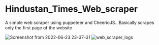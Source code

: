 # Hindustan_Times_Web_scraper
A simple web scraper using puppeteer and CheerioJS..
Basically scrapes only the first page of the website


![Screenshot from 2022-06-23 23-37-31](https://user-images.githubusercontent.com/76088773/175365714-53a184df-384b-47f3-8f44-a72ecea31167.png)
![web_scraper_logs](https://user-images.githubusercontent.com/76088773/175365724-326d9316-a989-4ba0-ba20-06fccdfddfee.png)
